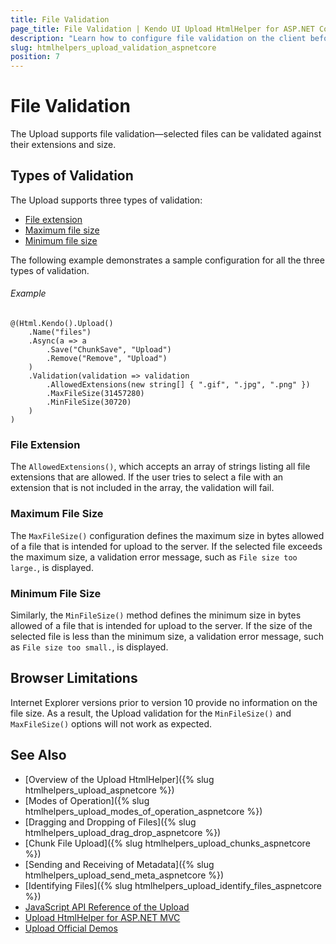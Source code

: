 ```yaml
---
title: File Validation
page_title: File Validation | Kendo UI Upload HtmlHelper for ASP.NET Core
description: "Learn how to configure file validation on the client before it has been uploaded using the Kendo UI Upload HtmlHelper for ASP.NET Core (MVC 6 or ASP.NET Core MVC)."
slug: htmlhelpers_upload_validation_aspnetcore
position: 7
---
```


# File Validation

The Upload supports file validation&mdash;selected files can be validated against their extensions and size.

## Types of Validation

The Upload supports three types of validation:

* [File extension](#file-extension)
* [Maximum file size](#maximum-file-size)
* [Minimum file size](#minimum-file-size)

The following example demonstrates a sample configuration for all the three types of validation.

###### Example

```
@(Html.Kendo().Upload()
    .Name("files")
    .Async(a => a
        .Save("ChunkSave", "Upload")
        .Remove("Remove", "Upload")
    )
    .Validation(validation => validation
        .AllowedExtensions(new string[] { ".gif", ".jpg", ".png" })
        .MaxFileSize(31457280)
        .MinFileSize(30720)
    )
)
```

### File Extension

The `AllowedExtensions()`, which accepts an array of strings listing all file extensions that are allowed. If the user tries to select a file with an extension that is not included in the array, the validation will fail.

### Maximum File Size

The `MaxFileSize()` configuration defines the maximum size in bytes allowed of a file that is intended for upload to the server. If the selected file exceeds the maximum size, a validation error message, such as `File size too large.`, is displayed.

### Minimum File Size

Similarly, the `MinFileSize()` method defines the minimum size in bytes allowed of a file that is intended for upload to the server. If the size of the selected file is less than the minimum size, a validation error message, such as `File size too small.`, is displayed.

## Browser Limitations

Internet Explorer versions prior to version 10 provide no information on the file size. As a result, the Upload validation for the `MinFileSize()` and `MaxFileSize()` options will not work as expected.

## See Also

* [Overview of the Upload HtmlHelper]({% slug htmlhelpers_upload_aspnetcore %})
* [Modes of Operation]({% slug htmlhelpers_upload_modes_of_operation_aspnetcore %})
* [Dragging and Dropping of Files]({% slug htmlhelpers_upload_drag_drop_aspnetcore %})
* [Chunk File Upload]({% slug htmlhelpers_upload_chunks_aspnetcore %})
* [Sending and Receiving of Metadata]({% slug htmlhelpers_upload_send_meta_aspnetcore %})
* [Identifying Files]({% slug htmlhelpers_upload_identify_files_aspnetcore %})
* [JavaScript API Reference of the Upload](http://docs.telerik.com/kendo-ui/api/javascript/ui/upload)
* [Upload HtmlHelper for ASP.NET MVC](http://docs.telerik.com/aspnet-mvc/helpers/upload/overview)
* [Upload Official Demos](http://demos.telerik.com/aspnet-core/upload/index)
